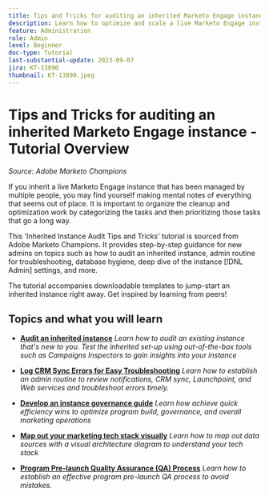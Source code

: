 ```yaml
---
title: Tips and Tricks for auditing an inherited Marketo Engage instance
description: Learn how to optimize and scale a live Marketo Engage instance that you inherited.
feature: Administration
role: Admin
level: Beginner
doc-type: Tutorial
last-substantial-update: 2023-09-07
jira: KT-13890
thumbnail: KT-13890.jpeg
---
```


# Tips and Tricks for auditing an inherited Marketo Engage instance - Tutorial Overview

*Source: Adobe Marketo Champions* 

If you inherit a live Marketo Engage instance that has been managed by multiple people, you may find yourself making mental notes of everything that seems out of place. It is important to organize the cleanup and optimization work by categorizing the tasks and then prioritizing those tasks that go a long way.

This 'Inherited Instance Audit Tips and Tricks' tutorial is sourced from Adobe Marketo Champions. It provides step-by-step guidance for new admins on topics such as how to audit an inherited instance, admin routine for troubleshooting, database hygiene, deep dive of the instance [!DNL Admin] settings, and more.

The tutorial accompanies downloadable templates to jump-start an inherited instance right away. Get inspired by learning from peers! 

## Topics and what you will learn

* **[Audit an inherited instance](/help/tutorial-inherited-instance/audit-an-inherted-instance.md)**
*Learn how to audit an existing instance that's new to you. Test the inherited set-up using out-of-the-box tools such as Campaigns Inspectors to gain insights into your instance*

* **[Log CRM Sync Errors for Easy Troubleshooting](/help/tutorial-inherited-instance/log-crm-sync-errors-for-easy-troubleshootig.md)**
*Learn how to establish an admin routine to review notifications, CRM sync, Launchpoint, and Web services and troubleshoot errors timely.* 

* **[Develop an instance governance guide](/help/tutorial-inherited-instance/develop-an-instance-governance-guide.md)**
*Learn how achieve quick efficiency wins to optimize program build, governance, and overall marketing operations*


* **[Map out your marketing tech stack visually](/help/tutorial-inherited-instance/create-a-visual-data-flow-diagram.md)**
*Learn how to map out data sources with a visual architecture diagram to understand your tech stack*

* **[Program Pre-launch Quality Assurance (QA) Process](/help/tutorial-inherited-instance/essential-program-pre-launch-qa.md)**
*Learn how to establish an effective program pre-launch QA process to avoid mistakes.*

